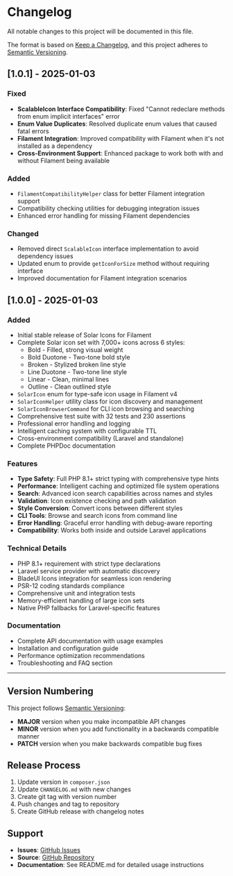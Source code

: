 # Changelog

All notable changes to this project will be documented in this file.

The format is based on [Keep a Changelog](https://keepachangelog.com/en/1.0.0/),
and this project adheres to [Semantic Versioning](https://semver.org/spec/v2.0.0.html).

## [1.0.1] - 2025-01-03

### Fixed
- **ScalableIcon Interface Compatibility**: Fixed "Cannot redeclare methods from enum implicit interfaces" error
- **Enum Value Duplicates**: Resolved duplicate enum values that caused fatal errors
- **Filament Integration**: Improved compatibility with Filament when it's not installed as a dependency
- **Cross-Environment Support**: Enhanced package to work both with and without Filament being available

### Added
- `FilamentCompatibilityHelper` class for better Filament integration support
- Compatibility checking utilities for debugging integration issues
- Enhanced error handling for missing Filament dependencies

### Changed
- Removed direct `ScalableIcon` interface implementation to avoid dependency issues
- Updated enum to provide `getIconForSize` method without requiring interface
- Improved documentation for Filament integration scenarios

## [1.0.0] - 2025-01-03

### Added
- Initial stable release of Solar Icons for Filament
- Complete Solar icon set with 7,000+ icons across 6 styles:
  - Bold - Filled, strong visual weight
  - Bold Duotone - Two-tone bold style  
  - Broken - Stylized broken line style
  - Line Duotone - Two-tone line style
  - Linear - Clean, minimal lines
  - Outline - Clean outlined style
- `SolarIcon` enum for type-safe icon usage in Filament v4
- `SolarIconHelper` utility class for icon discovery and management
- `SolarIconBrowserCommand` for CLI icon browsing and searching
- Comprehensive test suite with 32 tests and 230 assertions
- Professional error handling and logging
- Intelligent caching system with configurable TTL
- Cross-environment compatibility (Laravel and standalone)
- Complete PHPDoc documentation

### Features
- **Type Safety**: Full PHP 8.1+ strict typing with comprehensive type hints
- **Performance**: Intelligent caching and optimized file system operations
- **Search**: Advanced icon search capabilities across names and styles
- **Validation**: Icon existence checking and path validation
- **Style Conversion**: Convert icons between different styles
- **CLI Tools**: Browse and search icons from command line
- **Error Handling**: Graceful error handling with debug-aware reporting
- **Compatibility**: Works both inside and outside Laravel applications

### Technical Details
- PHP 8.1+ requirement with strict type declarations
- Laravel service provider with automatic discovery
- BladeUI Icons integration for seamless icon rendering
- PSR-12 coding standards compliance
- Comprehensive unit and integration tests
- Memory-efficient handling of large icon sets
- Native PHP fallbacks for Laravel-specific features

### Documentation
- Complete API documentation with usage examples
- Installation and configuration guide
- Performance optimization recommendations
- Troubleshooting and FAQ section

---

## Version Numbering

This project follows [Semantic Versioning](https://semver.org/):

- **MAJOR** version when you make incompatible API changes
- **MINOR** version when you add functionality in a backwards compatible manner  
- **PATCH** version when you make backwards compatible bug fixes

## Release Process

1. Update version in `composer.json`
2. Update `CHANGELOG.md` with new changes
3. Create git tag with version number
4. Push changes and tag to repository
5. Create GitHub release with changelog notes

## Support

- **Issues**: [GitHub Issues](https://github.com/monsefeledrisse/filament-solar-icons/issues)
- **Source**: [GitHub Repository](https://github.com/monsefeledrisse/filament-solar-icons)
- **Documentation**: See README.md for detailed usage instructions
